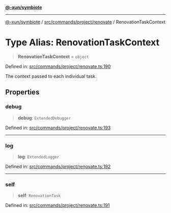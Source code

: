 [**@-xun/symbiote**](../../../../../README.md)

***

[@-xun/symbiote](../../../../../README.md) / [src/commands/project/renovate](../README.md) / RenovationTaskContext

# Type Alias: RenovationTaskContext

> **RenovationTaskContext** = `object`

Defined in: [src/commands/project/renovate.ts:190](https://github.com/Xunnamius/symbiote/blob/450f56aebb4b9ee6be666259169f3898916253ca/src/commands/project/renovate.ts#L190)

The context passed to each individual task.

## Properties

### debug

> **debug**: `ExtendedDebugger`

Defined in: [src/commands/project/renovate.ts:193](https://github.com/Xunnamius/symbiote/blob/450f56aebb4b9ee6be666259169f3898916253ca/src/commands/project/renovate.ts#L193)

***

### log

> **log**: `ExtendedLogger`

Defined in: [src/commands/project/renovate.ts:192](https://github.com/Xunnamius/symbiote/blob/450f56aebb4b9ee6be666259169f3898916253ca/src/commands/project/renovate.ts#L192)

***

### self

> **self**: `RenovationTask`

Defined in: [src/commands/project/renovate.ts:191](https://github.com/Xunnamius/symbiote/blob/450f56aebb4b9ee6be666259169f3898916253ca/src/commands/project/renovate.ts#L191)
